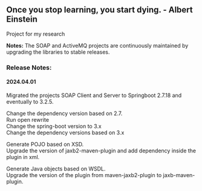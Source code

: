 ## Once you stop learning, you start dying. - Albert Einstein
Project for my research

**Notes:** The SOAP and ActiveMQ projects are continuously maintained by upgrading the libraries to stable releases.

### Release Notes:
#### 2024.04.01
Migrated the projects SOAP Client and Server to Springboot 2.7.18 and eventually to 3.2.5. 

Change the dependency version based on 2.7. \
Run open rewrite \
Change the spring-boot version to 3.x \
Change the dependency versions based on 3.x 

Generate POJO based on XSD. \
Upgrade the version of jaxb2-maven-plugin and add dependency inside the plugin in xml. 

Generate Java objects based on WSDL. \
Upgrade the version of the plugin from maven-jaxb2-plugin to jaxb-maven-plugin. 

